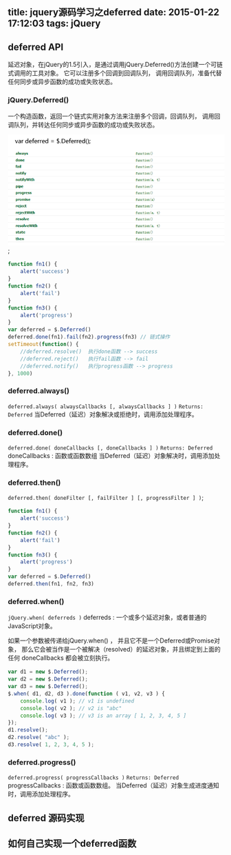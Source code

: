 title: jquery源码学习之deferred
date: 2015-01-22 17:12:03
tags: jQuery
---

## deferred API

延迟对象，在jQuery的1.5引入，是通过调用jQuery.Deferred()方法创建一个可链式调用的工具对象。 它可以注册多个回调到回调队列， 调用回调队列，准备代替任何同步或异步函数的成功或失败状态。

### jQuery.Deferred()
一个构造函数，返回一个链式实用对象方法来注册多个回调，回调队列， 调用回调队列，并转达任何同步或异步函数的成功或失败状态。

![jquery-deferred-object](/img/jquery-deferred-object.png);

``` javascript
function fn1() {
    alert('success')
}
function fn2() {
    alert('fail')
}
function fn3() {
    alert('progress')
}
var deferred = $.Deferred()
deferred.done(fn1).fail(fn2).progress(fn3) // 链式操作
setTimeout(function() {
    //deferred.resolve()  执行done函数 --> success
    //deferred.reject()   执行fail函数 --> fail
    //deferred.notify()   执行progress函数 --> progress
}, 1000)

```

### deferred.always()
`deferred.always( alwaysCallbacks [, alwaysCallbacks ] )`  `Returns: Deferred`
当Deferred（延迟）对象解决或拒绝时，调用添加处理程序。

### deferred.done()
`deferred.done( doneCallbacks [, doneCallbacks ] )` `Returns: Deferred`
doneCallbacks : 函数或函数数组
当Deferred（延迟）对象解决时，调用添加处理程序。

### deferred.then()
`deferred.then( doneFilter [, failFilter ] [, progressFilter ] )`;

``` javascript
function fn1() {
    alert('success')
}
function fn2() {
    alert('fail')
}
function fn3() {
    alert('progress')
}
var deferred = $.Deferred()
deferred.then(fn1, fn2, fn3)
```

### deferred.when()
`jQuery.when( deferreds )`
deferreds : 一个或多个延迟对象，或者普通的JavaScript对象。

如果一个参数被传递给jQuery.when() ， 并且它不是一个Deferred或Promise对象， 那么它会被当作是一个被解决（resolved）的延迟对象，并且绑定到上面的任何 doneCallbacks 都会被立刻执行。

``` javascript
var d1 = new $.Deferred();
var d2 = new $.Deferred();
var d3 = new $.Deferred();
$.when( d1, d2, d3 ).done(function ( v1, v2, v3 ) {
	console.log( v1 ); // v1 is undefined
	console.log( v2 ); // v2 is "abc"
	console.log( v3 ); // v3 is an array [ 1, 2, 3, 4, 5 ]
});
d1.resolve();
d2.resolve( "abc" );
d3.resolve( 1, 2, 3, 4, 5 );
```

### deferred.progress()
`deferred.progress( progressCallbacks )`  `Returns: Deferred `
progressCallbacks : 函数或函数数组。
当Deferred（延迟）对象生成进度通知时，调用添加处理程序。

## deferred 源码实现

## 如何自己实现一个deferred函数
